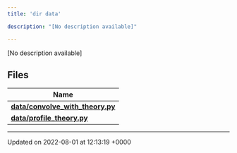 ```yaml
---
title: 'dir data'

description: "[No description available]"

---
```







[No description available]

## Files

| Name           |
| -------------- |
| **[data/convolve_with_theory.py](/documentation/code/files/convolve__with__theory_8py/#file-convolve-with-theory.py)**  |
| **[data/profile_theory.py](/documentation/code/files/profile__theory_8py/#file-profile-theory.py)**  |






-------------------------------

Updated on 2022-08-01 at 12:13:19 +0000
